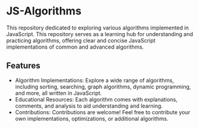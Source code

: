 # JS-Algorithms

This repository dedicated to exploring various algorithms implemented in JavaScript. This repository serves as a learning hub for understanding and practicing algorithms, offering clear and concise JavaScript implementations of common and advanced algorithms.

## Features

- Algorithm Implementations: Explore a wide range of algorithms, including sorting, searching, graph algorithms, dynamic programming, and more, all written in JavaScript.
- Educational Resources: Each algorithm comes with explanations, comments, and analysis to aid understanding and learning.
- Contributions: Contributions are welcome! Feel free to contribute your own implementations, optimizations, or additional algorithms.